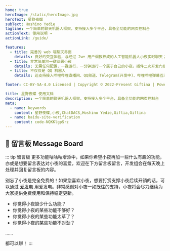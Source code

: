 ```yaml
---
home: true
heroImage: /static/heroImage.jpg
heroText: 星野夜蝶
subText: Hoshino Yedie
tagline: 一个简单的聊天机器人框架，支持接入多个平台，具备全功能的网页控制台
actionText: 使用说明 →
actionLink: /guide/

features:
  - title: 完善的 web 端聊天界面
    details: 良好的交互体验，与经过 2w+ 用户调教养成的人工智能机器人小夜实时聊天；具备全功能的网页控制台，任意子平台离线仍保有网页端在线，不影响使用。
  - title: 非常简单地一键部署小夜
    details: 无需任何配置，一键运行，一分钟运行一个属于自己的小夜。插件二次开发门槛低，有完善的使用说明以及开发指导(准备中)。
  - title: 不仅仅是 QQ 机器人
    details: 还支持接入哔哩哔哩直播间、QQ频道、Telegram(开发中)、哔哩哔哩弹幕互动游戏(开发中)、DoDo渡渡语音(开发中)等其他平台。

footer: CC-BY-SA-4.0 Licensed | Copyright © 2022-Present Giftina | Powered by VuePress

title: 星野夜蝶 使用文档
description: 一个简单的聊天机器人框架，支持接入多个平台，具备全功能的网页控制台
meta:
  - name: keywords
    content: 星野夜蝶,小夜,ChatDACS,Hoshino Yedie,Giftia,Giftina
  - name: baidu-site-verification
    content: code-NQKKlgpSrz
---
```


## 💬 留言板 Message Board
::: tip 留言板
更多功能咕咕咕增添中，如果你希望小夜再加一些什么有趣的功能，亦或是想要留言表达对小夜的喜爱，欢迎在下方留言板留言，开发组会在每天晚上处理并回复留言板的内容。

别忘了小夜是完全免费的！如果您喜欢小夜，想要打赏支撑小夜后续开销的话，可以通过 [爱发电](https://afdian.net/@xiaoye_bot) 用爱发电。非常感谢对小夜一如既往的支持，小夜将会尽力继续为大家提供免费使用和保持稳定更新。

- 你觉得小夜缺少什么功能？
- 你觉得小夜的某些功能不够好？
- 你觉得小夜的某些功能太草了？
- 你觉得小夜的某些功能不对劲？

……

都可以聊！
:::
<utterances :id="235"/>
